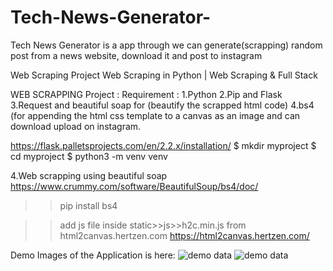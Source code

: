 # Tech-News-Generator-
Tech News Generator  is a app through we can generate(scrapping) random post from  a news website, download it and post to instagram

Web Scraping Project Web Scraping in Python | Web Scraping & Full Stack 

WEB SCRAPPING Project :
Requirement :
1.Python
2.Pip and Flask
3.Request and beautiful soap for (beautify the scrapped html code)
4.bs4 (for appending the html css template to a canvas as an image and can download upload on instagram.


https://flask.palletsprojects.com/en/2.2.x/installation/
$ mkdir myproject
$ cd myproject
$ python3 -m venv venv


4.Web scrapping using beautiful soap 
https://www.crummy.com/software/BeautifulSoup/bs4/doc/
>> pip install bs4

>> add js file inside static>>js>>h2c.min.js from html2canvas.hertzen.com
https://html2canvas.hertzen.com/

Demo Images of the Application is here:
<img src="/satic/demo/somefilename1.png" alt="demo data" title="Demo Data title">
<img src="/satic/demo/somefilename.png" alt="demo data" title="Demo Data title">

